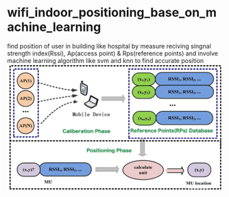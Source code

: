 # wifi_indoor_positioning_base_on_machine_learning
find position of user in building like hospital by measure reciving singnal strength index(Rssi), Ap(access point) &amp; Rps(reference points) and involve machine learning algorithm like svm and knn to find accurate position
<img src="https://github.com/amirreza1998/wifi_indoor_positioning_base_on_machine_learning/blob/main/details.jpg"/>
